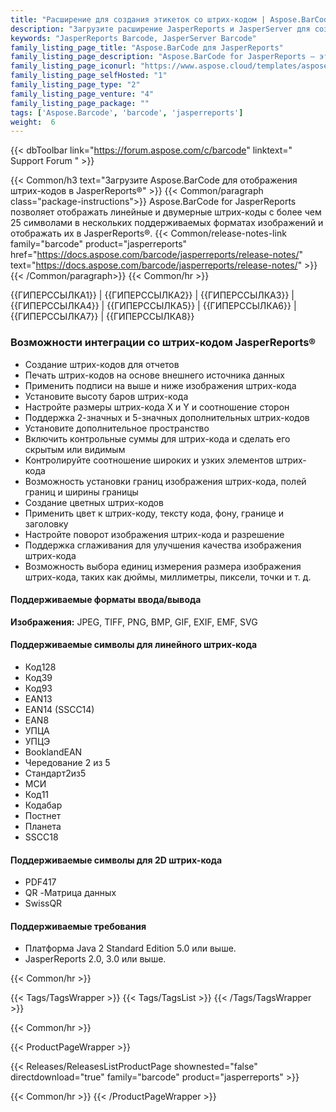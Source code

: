 ```yaml
---
title: "Расширение для создания этикеток со штрих-кодом | Aspose.BarCode для JasperReports"
description: "Загрузите расширение JasperReports и JasperServer для создания и отображения этикеток со штрих-кодом в ваших приложениях. Эти этикетки со штрих-кодом могут отображаться во многих популярных форматах изображений."
keywords: "JasperReports Barcode, JasperServer Barcode"
family_listing_page_title: "Aspose.BarCode для JasperReports"
family_listing_page_description: "Aspose.BarCode for JasperReports — это гибкое расширение JasperReports и JasperServer для создания и отображения высококачественных этикеток со штрих-кодом в ваших приложениях. Эти этикетки со штрих-кодом могут отображаться во многих популярных форматах изображений."
family_listing_page_iconurl: "https://www.aspose.cloud/templates/aspose/App_Themes/V3/images/barcode/272x272/aspose_barcode-for-jasperreports-min.png"
family_listing_page_selfHosted: "1"
family_listing_page_type: "2"
family_listing_page_venture: "4"
family_listing_page_package: ""
tags: ['Aspose.Barcode', 'barcode', 'jasperreports']
weight:  6
---
```


{{< dbToolbar link="https://forum.aspose.com/c/barcode" linktext=" Support Forum " >}}

{{< Common/h3 text="Загрузите Aspose.BarCode для отображения штрих-кодов в JasperReports®"  >}}
{{< Common/paragraph class="package-instructions">}}
Aspose.BarCode for JasperReports позволяет отображать линейные и двумерные штрих-коды с более чем 25 символами в нескольких поддерживаемых форматах изображений и отображать их в JasperReports®.
{{< Common/release-notes-link family="barcode" product="jasperreports" href="https://docs.aspose.com/barcode/jasperreports/release-notes/" text="https://docs.aspose.com/barcode/jasperreports/release-notes/"  >}}
{{< /Common/paragraph>}}
{{< Common/hr >}}

{{ГИПЕРССЫЛКА1}} | {{ГИПЕРССЫЛКА2}} | {{ГИПЕРССЫЛКА3}} | {{ГИПЕРССЫЛКА4}} | {{ГИПЕРССЫЛКА5}} | {{ГИПЕРССЫЛКА6}} | {{ГИПЕРССЫЛКА7}} | {{ГИПЕРССЫЛКА8}}

### Возможности интеграции со штрих-кодом JasperReports®

- Создание штрих-кодов для отчетов
- Печать штрих-кодов на основе внешнего источника данных
- Применить подписи на выше и ниже изображения штрих-кода
- Установите высоту баров штрих-кода
- Настройте размеры штрих-кода X и Y и соотношение сторон
- Поддержка 2-значных и 5-значных дополнительных штрих-кодов
- Установите дополнительное пространство
- Включить контрольные суммы для штрих-кода и сделать его скрытым или видимым
- Контролируйте соотношение широких и узких элементов штрих-кода
- Возможность установки границ изображения штрих-кода, полей границ и ширины границы
- Создание цветных штрих-кодов
- Применить цвет к штрих-коду, тексту кода, фону, границе и заголовку
- Настройте поворот изображения штрих-кода и разрешение
- Поддержка сглаживания для улучшения качества изображения штрих-кода
- Возможность выбора единиц измерения размера изображения штрих-кода, таких как дюймы, миллиметры, пиксели, точки и т. д.

#### Поддерживаемые форматы ввода/вывода

**Изображения:** JPEG, TIFF, PNG, BMP, GIF, EXIF, EMF, SVG

#### Поддерживаемые символы для линейного штрих-кода

- Код128
- Код39
- Код93
- EAN13
- EAN14 (SSCC14)
- EAN8
- УПЦА
- УПЦЭ
- BooklandEAN
- Чередование 2 из 5
- Стандарт2из5
- МСИ
- Код11
- Кодабар
- Постнет
- Планета
- SSCC18

#### Поддерживаемые символы для 2D штрих-кода

- PDF417
- QR
-Матрица данных
- SwissQR

#### Поддерживаемые требования

- Платформа Java 2 Standard Edition 5.0 или выше.
- JasperReports 2.0, 3.0 или выше.

{{< Common/hr >}}

{{< Tags/TagsWrapper >}}
 {{< Tags/TagsList >}}
{{< /Tags/TagsWrapper >}}

{{< Common/hr >}}

{{< ProductPageWrapper >}}
<!-- ReleasesListProductPage-->
   {{< Releases/ReleasesListProductPage shownested="false"  directdownload="true" family="barcode" product="jasperreports" >}}
<!-- /ReleasesListProductPage-->
{{< Common/hr >}}
{{< /ProductPageWrapper >}}

